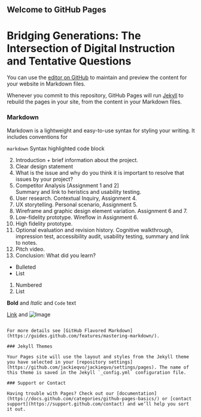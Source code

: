## Welcome to GitHub Pages
# Bridging Generations: The Intersection of Digital Instruction and Tentative Questions #
You can use the [editor on GitHub](https://github.com/jackieqvo/jackieqvo/edit/main/README.md) to maintain and preview the content for your website in Markdown files.

Whenever you commit to this repository, GitHub Pages will run [Jekyll](https://jekyllrb.com/) to rebuild the pages in your site, from the content in your Markdown files.

### Markdown

Markdown is a lightweight and easy-to-use syntax for styling your writing. It includes conventions for

`markdown`
Syntax highlighted code block

2) Introduction + brief information about the project.
3) Clear design statement <br>
4) What is the issue and why do you think it is important to resolve that issues by your project? <br>
5) Competitor Analysis [Assignment 1 and 2] <br>
Summary and link to heristics and usability testing.
5) User research. Contextual Inquiry, Assignment 4. 
6) UX storytelling. Personal scenario, Assignment 5.
7) Wireframe and graphic design element variation. Assignment 6 and 7. 
8) Low-fidelity prototype. Wireflow in Assignment 6.
9) High fidelity prototype. 
10) Optional evaluation and revision history.
Cognitive walkthrough, impression test, accessibility audit, usability testing, summary and link to notes.
11) Pitch video.
12) Conclusion: What did you learn?

- Bulleted
- List

1. Numbered
2. List

**Bold** and _Italic_ and `Code` text

[Link](url) and ![Image](src)
```

For more details see [GitHub Flavored Markdown](https://guides.github.com/features/mastering-markdown/).

### Jekyll Themes

Your Pages site will use the layout and styles from the Jekyll theme you have selected in your [repository settings](https://github.com/jackieqvo/jackieqvo/settings/pages). The name of this theme is saved in the Jekyll `_config.yml` configuration file.

### Support or Contact

Having trouble with Pages? Check out our [documentation](https://docs.github.com/categories/github-pages-basics/) or [contact support](https://support.github.com/contact) and we’ll help you sort it out.
